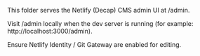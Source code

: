This folder serves the Netlify (Decap) CMS admin UI at /admin.

Visit /admin locally when the dev server is running (for example: http://localhost:3000/admin).

Ensure Netlify Identity / Git Gateway are enabled for editing.
